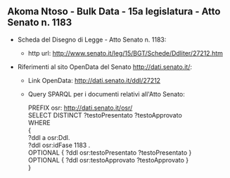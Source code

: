 ## Akoma Ntoso - Bulk Data - 15a legislatura - Atto Senato n. 1183 ##

* Scheda del Disegno di Legge - Atto Senato n. 1183:
	* http url: http://www.senato.it/leg/15/BGT/Schede/Ddliter/27212.htm

* Riferimenti al sito OpenData del Senato http://dati.senato.it/:
	* Link OpenData: http://dati.senato.it/ddl/27212
	* Query SPARQL per i documenti relativi all'Atto Senato:

        PREFIX osr: <http://dati.senato.it/osr/>  
		SELECT DISTINCT ?testoPresentato ?testoApprovato  
		WHERE  
		{  
		    ?ddl a osr:Ddl.  
		    ?ddl osr:idFase 1183 .  
		    OPTIONAL { ?ddl osr:testoPresentato ?testoPresentato }  
		    OPTIONAL { ?ddl osr:testoApprovato ?testoApprovato }  
		}
		